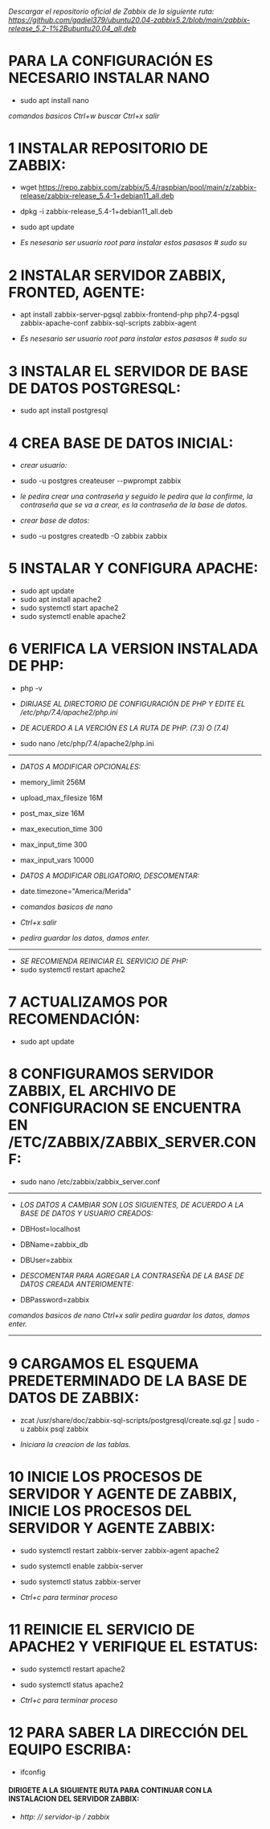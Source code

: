 ###### Descargar el repositorio oficial de Zabbix de la siguiente ruta: https://github.com/gadiel379/ubuntu20.04-zabbix5.2/blob/main/zabbix-release_5.2-1%2Bubuntu20.04_all.deb
 
 # PARA LA CONFIGURACIÓN ES NECESARIO INSTALAR NANO
  * sudo apt install nano
 
 *comandos basicos*
 *Ctrl+w buscar*
 *Ctrl+x salir*
  
 
# 1 INSTALAR REPOSITORIO DE ZABBIX:
* wget https://repo.zabbix.com/zabbix/5.4/raspbian/pool/main/z/zabbix-release/zabbix-release_5.4-1+debian11_all.deb
* dpkg -i zabbix-release_5.4-1+debian11_all.deb
* sudo apt update

 * *Es nesesario ser usuario root para instalar estos pasasos # sudo su*
 
# 2 INSTALAR SERVIDOR ZABBIX, FRONTED, AGENTE:
* apt install zabbix-server-pgsql zabbix-frontend-php php7.4-pgsql zabbix-apache-conf zabbix-sql-scripts zabbix-agent

* *Es nesesario ser usuario root para instalar estos pasasos # sudo su*

# 3 INSTALAR EL SERVIDOR DE BASE DE DATOS POSTGRESQL:
* sudo apt install postgresql  
  
# 4 CREA BASE DE DATOS INICIAL:
* *crear usuario:*
* sudo -u postgres createuser --pwprompt zabbix

* *le pedira crear una contraseña y seguido le pedira que la confirme, la contraseña que se va a crear, es la contraseña de la base de datos.*

* *crear base de datos:*
* sudo -u postgres createdb -O zabbix zabbix

# 5 INSTALAR Y CONFIGURA APACHE:
 * sudo apt update
 * sudo apt install  apache2 
 * sudo systemctl start apache2
 * sudo systemctl enable apache2


# 6 VERIFICA LA VERSION INSTALADA DE PHP:
 * php -v  

* *DIRIJASE AL DIRECTORIO DE CONFIGURACIÓN DE PHP Y EDITE EL /etc/php/7.4/apache2/php.ini* 
* *DE ACUERDO A LA VERCIÓN ES LA RUTA DE PHP. (7.3) O (7.4)*

* sudo nano /etc/php/7.4/apache2/php.ini   
 
******************************************
* *DATOS A MODIFICAR OPCIONALES:*
* memory_limit 256M
* upload_max_filesize 16M
* post_max_size 16M
* max_execution_time 300
* max_input_time 300
* max_input_vars 10000

* *DATOS A MODIFICAR OBLIGATORIO, DESCOMENTAR:*
* date.timezone="America/Merida"

* *comandos basicos de nano*
* *Ctrl+x salir*
* *pedira guardar los datos, damos enter.*
*******************************************

* *SE RECOMIENDA REINICIAR EL SERVICIO DE PHP:*
* sudo systemctl restart apache2


# 7 ACTUALIZAMOS POR RECOMENDACIÓN:
* sudo apt update


# 8 CONFIGURAMOS SERVIDOR ZABBIX, EL ARCHIVO DE CONFIGURACION SE ENCUENTRA EN /ETC/ZABBIX/ZABBIX_SERVER.CONF:
* sudo nano /etc/zabbix/zabbix_server.conf
 
*********************************************************************************************
* *LOS DATOS A CAMBIAR SON LOS SIGUIENTES, DE ACUERDO A LA BASE DE DATOS Y USUARIO CREADOS:*
* DBHost=localhost
* DBName=zabbix_db
* DBUser=zabbix

* *DESCOMENTAR PARA AGREGAR LA CONTRASEÑA DE LA BASE DE DATOS CREADA ANTERIOMENTE:*
* DBPassword=zabbix

*comandos basicos de nano*
*Ctrl+x salir*
*pedira guardar los datos, damos enter.*
*********************************************************************************************


# 9 CARGAMOS EL ESQUEMA PREDETERMINADO DE LA BASE DE DATOS DE ZABBIX:
* zcat /usr/share/doc/zabbix-sql-scripts/postgresql/create.sql.gz | sudo -u zabbix psql zabbix

* *Iniciara la creacion de las tablas.*

# 10 INICIE LOS PROCESOS DE SERVIDOR Y AGENTE DE ZABBIX, INICIE LOS PROCESOS  DEL SERVIDOR  Y AGENTE ZABBIX:
* sudo systemctl restart zabbix-server zabbix-agent apache2
* sudo systemctl enable zabbix-server
* sudo systemctl status zabbix-server

* *Ctrl+c para terminar proceso*

# 11 REINICIE EL SERVICIO DE APACHE2 Y VERIFIQUE EL ESTATUS:
* sudo systemctl restart apache2
* sudo systemctl status apache2

* *Ctrl+c para terminar proceso*

# 12 PARA SABER LA DIRECCIÓN DEL EQUIPO ESCRIBA:
* ifconfig

#### DIRIGETE A LA SIGUIENTE RUTA PARA CONTINUAR CON LA INSTALACION DEL SERVIDOR ZABBIX:
* *http: // servidor-ip / zabbix*
